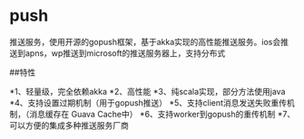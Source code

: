 # push
推送服务，使用开源的gopush框架，基于akka实现的高性能推送服务。ios会推送到apns，wp推送到microsoft的推送服务器上，支持分布式

##特性

*1、轻量级，完全依赖akka
*2、高性能
*3、纯scala实现，部分方法使用java
*4、支持设置过期机制（用于gopush推送）
*5、支持client消息发送失败重传机制，（消息缓存在 Guava Cache中）
*6、支持worker到gopush的重传机制
*7、可以方便的集成多种推送服务厂商
